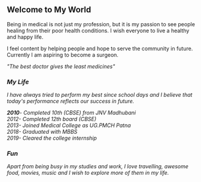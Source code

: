 ## Welcome to My World

Being in medical is not just my profession, but it is my passion to see people healing from their poor health conditions. I wish everyone to live a healthy and happy life.

I feel content by helping people and hope to serve the community in future. Currently I am aspiring to become a surgeon.

<em>"The best doctor gives the least medicines"<em>
### My Life

I have always tried to perform my best since school days and I believe that today's performance reflects our success in future.



**2010**- Completed 10th (CBSE) from JNV Madhubani <br>
2012- Completed 12th board (CBSE) <br>
2013- Joined Medical College as UG.PMCH Patna <br>
2018- Graduated with MBBS <br>
2019- Cleared the college internship <br>





### Fun

Apart from being busy in my studies and work, I love travelling, awesome food, movies, music and I wish to explore more of them in my life.
